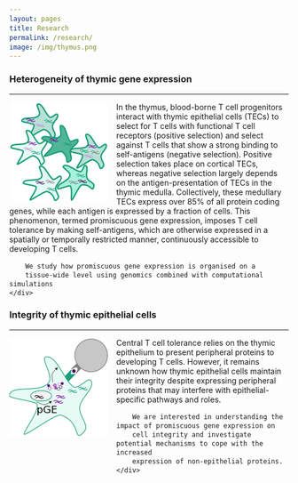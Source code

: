 ```yaml
---
layout: pages
title: Research
permalink: /research/
image: /img/thymus.png
---
```


### Heterogeneity of thymic gene expression
---
<div class="row bottom-pad">
    <div class="col-lg-3" >
        <img class="img-responsive" style="float: left; padding-right:15px;" src="/img/heterogeneity.png">
    </div>
    <div class="col-lg-8">
        In the thymus, blood-borne T cell progenitors interact with thymic epithelial cells (TECs)
        to select for T cells with functional T cell receptors (positive selection) and select
        against T cells that show a strong binding to self-antigens (negative selection).
        Positive selection takes place on cortical TECs, whereas negative selection largely
        depends on the antigen-presentation of TECs in the thymic medulla. Collectively, these
        medullary TECs express over 85% of all protein coding genes, while each antigen
        is expressed by a fraction of cells. This phenomenon, termed promiscuous gene expression,
        imposes T cell tolerance by making self-antigens, which are otherwise expressed in
        a spatially or temporally restricted manner, continuously accessible to developing T cells.

        We study how promiscuous gene expression is organised on a
        tissue-wide level using genomics combined with computational simulations
    </div>
</div>


### Integrity of thymic epithelial cells
---
<div class="row">
    <div class="col-lg-3">
        <img class="img-responsive" style="float: left; padding-right:15px;" src="/img/antigen.png">
    </div>
    <div class="col-lg-8">
        Central T cell tolerance relies on the thymic epithelium to present peripheral
        proteins to developing T cells. However, it remains unknown how thymic
        epithelial cells maintain their integrity despite expressing peripheral
        proteins that may interfere with epithelial-specific pathways and roles.

        We are interested in understanding the impact of promiscuous gene expression on
        cell integrity and investigate potential mechanisms to cope with the increased
        expression of non-epithelial proteins.
    </div>
</div>
